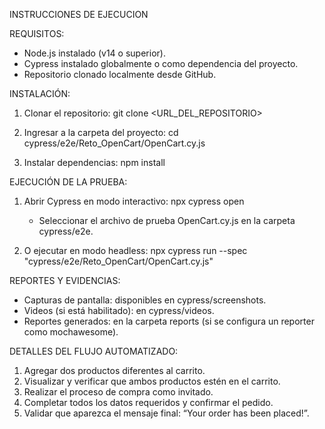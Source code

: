 INSTRUCCIONES DE EJECUCION

REQUISITOS:
- Node.js instalado (v14 o superior).
- Cypress instalado globalmente o como dependencia del proyecto.
- Repositorio clonado localmente desde GitHub.

INSTALACIÓN:
1. Clonar el repositorio:
  git clone <URL_DEL_REPOSITORIO>

2. Ingresar a la carpeta del proyecto:
   cd cypress/e2e/Reto_OpenCart/OpenCart.cy.js

3. Instalar dependencias:
   npm install

EJECUCIÓN DE LA PRUEBA:
1. Abrir Cypress en modo interactivo:
   npx cypress open
   - Seleccionar el archivo de prueba OpenCart.cy.js en la carpeta cypress/e2e.

2. O ejecutar en modo headless:
   npx cypress run --spec "cypress/e2e/Reto_OpenCart/OpenCart.cy.js"

REPORTES Y EVIDENCIAS:
- Capturas de pantalla: disponibles en cypress/screenshots.
- Videos (si está habilitado): en cypress/videos.
- Reportes generados: en la carpeta reports (si se configura un reporter como mochawesome).

DETALLES DEL FLUJO AUTOMATIZADO:
1. Agregar dos productos diferentes al carrito.
2. Visualizar y verificar que ambos productos estén en el carrito.
3. Realizar el proceso de compra como invitado.
4. Completar todos los datos requeridos y confirmar el pedido.
5. Validar que aparezca el mensaje final: “Your order has been placed!”.
